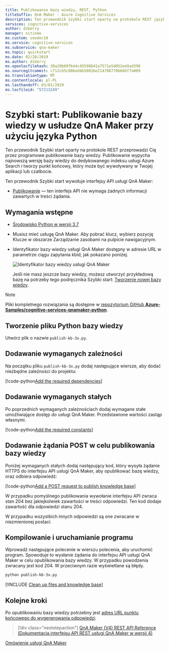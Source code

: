 ```yaml
---
title: Publikowanie bazy wiedzy, REST, Python
titleSuffix: QnA Maker - Azure Cognitive Services
description: Ten przewodnik Szybki start oparty na protokole REST języka Python przeprowadzi Cię przez proces publikowania bazy wiedzy, który polega na wypchnięciu najnowszej wersji przetestowanej bazy wiedzy do dedykowanego indeksu usługi Azure Search reprezentującego opublikowaną bazę wiedzy. Zostanie również utworzony punkt końcowy, który można wywoływać w aplikacji lub czatbocie.
services: cognitive-services
author: diberry
manager: nitinme
ms.custom: seodec18
ms.service: cognitive-services
ms.subservice: qna-maker
ms.topic: quickstart
ms.date: 02/28/2019
ms.author: diberry
ms.openlocfilehash: 30a29b69fb44c45598841a7571e5d052ee9ad398
ms.sourcegitcommit: c712cb5c80bed4b5801be214788770b66bf7a009
ms.translationtype: MT
ms.contentlocale: pl-PL
ms.lasthandoff: 03/01/2019
ms.locfileid: "57213249"
---
```

# <a name="quickstart-publish-a-knowledge-base-in-qna-maker-using-python"></a>Szybki start: Publikowanie bazy wiedzy w usłudze QnA Maker przy użyciu języka Python

Ten przewodnik Szybki start oparty na protokole REST przeprowadzi Cię przez programowe publikowanie bazy wiedzy. Publikowanie wypycha najnowszą wersję bazy wiedzy do dedykowanego indeksu usługi Azure Search i tworzy punkt końcowy, który może być wywoływany w Twojej aplikacji lub czatbocie.

Ten przewodnik Szybki start wywołuje interfejsy API usługi QnA Maker:
* [Publikowanie](https://westus.dev.cognitive.microsoft.com/docs/services/5a93fcf85b4ccd136866eb37/operations/5ac266295b4ccd1554da75fe) — ten interfejs API nie wymaga żadnych informacji zawartych w treści żądania.

## <a name="prerequisites"></a>Wymagania wstępne

* [Środowisko Python w wersji 3.7](https://www.python.org/downloads/)
* Musisz mieć usługę QnA Maker. Aby pobrać klucz, wybierz pozycję Klucze w obszarze Zarządzanie zasobami na pulpicie nawigacyjnym.
* Identyfikator bazy wiedzy usługi QnA Maker dostępny w adresie URL w parametrze ciągu zapytania kbid, jak pokazano poniżej.

    ![Identyfikator bazy wiedzy usługi QnA Maker](../media/qnamaker-quickstart-kb/qna-maker-id.png)

    Jeśli nie masz jeszcze bazy wiedzy, możesz utworzyć przykładową bazę na potrzeby tego podręcznika Szybki start: [Tworzenie nowej bazy wiedzy](create-new-kb-nodejs.md).

> [!NOTE] 
> Pliki kompletnego rozwiązania są dostępne w [repozytorium GitHub **Azure-Samples/cognitive-services-qnamaker-python**](https://github.com/Azure-Samples/cognitive-services-qnamaker-python/tree/master/documentation-samples/quickstarts/publish-knowledge-base).

## <a name="create-a-knowledge-base-python-file"></a>Tworzenie pliku Python bazy wiedzy

Utwórz plik o nazwie `publish-kb-3x.py`.

## <a name="add-the-required-dependencies"></a>Dodawanie wymaganych zależności

Na początku pliku `publish-kb-3x.py` dodaj następujące wiersze, aby dodać niezbędne zależności do projektu:

[!code-python[Add the required dependencies](~/samples-qnamaker-python/documentation-samples/quickstarts/publish-knowledge-base/publish-kb-3x.py?range=1-1 "Add the required dependencies")]

## <a name="add-required-constants"></a>Dodawanie wymaganych stałych

Po poprzednich wymaganych zależnościach dodaj wymagane stałe umożliwiające dostęp do usługi QnA Maker. Przedstawione wartości zastąp własnymi.

[!code-python[Add the required constants](~/samples-qnamaker-python/documentation-samples/quickstarts/publish-knowledge-base/publish-kb-3x.py?range=5-15 "Add the required constants")]

## <a name="add-post-request-to-publish-knowledge-base"></a>Dodawanie żądania POST w celu publikowania bazy wiedzy

Poniżej wymaganych stałych dodaj następujący kod, który wysyła żądanie HTTPS do interfejsu API usługi QnA Maker, aby opublikować bazę wiedzy, oraz odbiera odpowiedź:

[!code-python[Add a POST request to publish knowledge base](~/samples-qnamaker-python/documentation-samples/quickstarts/publish-knowledge-base/publish-kb-3x.py?range=17-26 "Add a POST request to publish knowledge base")]

W przypadku pomyślnego publikowania wywołanie interfejsu API zwraca stan 204 bez jakiejkolwiek zawartości w treści odpowiedzi. Ten kod dodaje zawartość dla odpowiedzi stanu 204.

W przypadku wszystkich innych odpowiedzi są one zwracane w niezmienionej postaci.

## <a name="build-and-run-the-program"></a>Kompilowanie i uruchamianie programu

Wprowadź następujące polecenie w wierszu polecenia, aby uruchomić program. Spowoduje to wysłanie żądania do interfejsu API usługi QnA Maker w celu opublikowania bazy wiedzy. W przypadku powodzenia zwracany jest kod 204. W przeciwnym razie wyświetlane są błędy.

```bash
python publish-kb-3x.py
```

[!INCLUDE [Clean up files and knowledge base](../../../../includes/cognitive-services-qnamaker-quickstart-cleanup-resources.md)] 

## <a name="next-steps"></a>Kolejne kroki

Po opublikowaniu bazy wiedzy potrzebny jest [adres URL punktu końcowego do wygenerowania odpowiedzi](../Tutorials/create-publish-answer.md#generating-an-answer). 

> [!div class="nextstepaction"]
> [QnA Maker (V4) REST API Reference (Dokumentacja interfejsu API REST usługi QnA Maker w wersji 4)](https://westus.dev.cognitive.microsoft.com/docs/services/5a93fcf85b4ccd136866eb37/operations/5ac266295b4ccd1554da75ff)

[Omówienie usługi QnA Maker](../Overview/overview.md)
